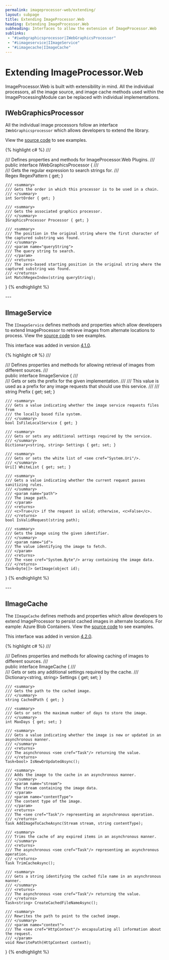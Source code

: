 ```yaml
---
permalink: imageprocessor-web/extending/
layout: subpage
title: Extending ImageProcessor.Web
heading: Extending ImageProcessor.Web
subheading: Interfaces to allow the extension of ImageProcessor.Web
sublinks:
 - "#iwebgraphicsprocessor|IWebGraphicsProcessor"
 - "#iimageservice|IImageService"
 - "#iimagecache|IImageCache"
---
```


# Extending ImageProcessor.Web

ImageProcessor.Web is built with extensibility in mind. All the individual processors, all the image source, and image cache methods
used within the ImageProcessingModule can be replaced with individual implementations. 

<div id="iwebgraphicsprocessor">

## IWebGraphicsProcessor

All the individual image processors follow an interface `IWebGraphicsprocessor` which allows developers to extend the library.

View the [source code](https://github.com/JimBobSquarePants/ImageProcessor/tree/master/src/ImageProcessor.Web/Processors) to see examples.


{% highlight c# %}
/// <summary>
/// Defines properties and methods for ImageProcessor.Web Plugins.
/// </summary>
public interface IWebGraphicsProcessor
{
    /// <summary>
    /// Gets the regular expression to search strings for.
    /// </summary>
    Regex RegexPattern { get; }

    /// <summary>
    /// Gets the order in which this processor is to be used in a chain.
    /// </summary>
    int SortOrder { get; }

    /// <summary>
    /// Gets the associated graphics processor.
    /// </summary>
    IGraphicsProcessor Processor { get; }
 
    /// <summary>
    /// The position in the original string where the first character of the captured substring was found.
    /// </summary>
    /// <param name="queryString">
    /// The query string to search.
    /// </param>
    /// <returns>
    /// The zero-based starting position in the original string where the captured substring was found.
    /// </returns>
    int MatchRegexIndex(string queryString);
}
{% endhighlight %}
</div>
---
<div id="iimageservice">

## IImageService

The `IImageService` defines methods and properties which allow developers to extend ImageProcessor to retrieve
images from alternate locations to process.
View the [source code](https://github.com/JimBobSquarePants/ImageProcessor/tree/master/src/ImageProcessor.Web/Services/) to see examples.

<div class ="alert" role="alert">

This interface was added in version [4.1.0](https://www.nuget.org/packages/ImageProcessor.Web/4.1.0).

</div>

{% highlight c# %}
/// <summary>
///  Defines properties and methods for allowing retrieval of images from different sources.
/// </summary>
public interface IImageService
{
    /// <summary>
    /// Gets or sets the prefix for the given implementation.
    /// <remarks>
    /// This value is used as a prefix for any image requests that should use this service.
    /// </remarks>
    /// </summary>
    string Prefix { get; set; }

    /// <summary>
    /// Gets a value indicating whether the image service requests files from
    /// the locally based file system.
    /// </summary>
    bool IsFileLocalService { get; }

    /// <summary>
    /// Gets or sets any additional settings required by the service.
    /// </summary>
    Dictionary<string, string> Settings { get; set; }

    /// <summary>
    /// Gets or sets the white list of <see cref="System.Uri"/>. 
    /// </summary>
    Uri[] WhiteList { get; set; }

    /// <summary>
    /// Gets a value indicating whether the current request passes sanitizing rules.
    /// </summary>
    /// <param name="path">
    /// The image path.
    /// </param>
    /// <returns>
    /// <c>True</c> if the request is valid; otherwise, <c>False</c>.
    /// </returns>
    bool IsValidRequest(string path);

    /// <summary>
    /// Gets the image using the given identifier.
    /// </summary>
    /// <param name="id">
    /// The value identifying the image to fetch.
    /// </param>
    /// <returns>
    /// The <see cref="System.Byte"/> array containing the image data.
    /// </returns>
    Task<byte[]> GetImage(object id);
}
{% endhighlight %}
</div>
---
<div id="iimagecache">

## IImageCache

The `IImageCache` defines methods and properties which allow developers to extend ImageProcessor to persist
cached images in alternate locations. For eample: Azure Blob Containers.
View the [source code](https://github.com/JimBobSquarePants/ImageProcessor/tree/master/src/ImageProcessor.Web/Caching/) to see examples.

<div class ="alert" role="alert">

This interface was added in version [4.2.0](https://www.nuget.org/packages/ImageProcessor.Web/4.2.0).

</div>

{% highlight c# %}
/// <summary>
///  Defines properties and methods for allowing caching of images to different sources.
/// </summary>
public interface IImageCache
{
    /// <summary>
    /// Gets or sets any additional settings required by the cache.
    /// </summary>
    Dictionary<string, string> Settings { get; set; }

    /// <summary>
    /// Gets the path to the cached image.
    /// </summary>
    string CachedPath { get; }

    /// <summary>
    /// Gets or sets the maximum number of days to store the image.
    /// </summary>
    int MaxDays { get; set; }

    /// <summary>
    /// Gets a value indicating whether the image is new or updated in an asynchronous manner.
    /// </summary>
    /// <returns>
    /// The asynchronous <see cref="Task"/> returning the value.
    /// </returns>
    Task<bool> IsNewOrUpdatedAsync();

    /// <summary>
    /// Adds the image to the cache in an asynchronous manner.
    /// </summary>
    /// <param name="stream">
    /// The stream containing the image data.
    /// </param>
    /// <param name="contentType">
    /// The content type of the image.
    /// </param>
    /// <returns>
    /// The <see cref="Task"/> representing an asynchronous operation.
    /// </returns>
    Task AddImageToCacheAsync(Stream stream, string contentType);

    /// <summary>
    /// Trims the cache of any expired items in an asynchronous manner.
    /// </summary>
    /// <returns>
    /// The asynchronous <see cref="Task"/> representing an asynchronous operation.
    /// </returns>
    Task TrimCacheAsync();

    /// <summary>
    /// Gets a string identifying the cached file name in an asynchronous manner.
    /// </summary>
    /// <returns>
    /// The asynchronous <see cref="Task"/> returning the value.
    /// </returns>
    Task<string> CreateCachedFileNameAsync();

    /// <summary>
    /// Rewrites the path to point to the cached image.
    /// </summary>
    /// <param name="context">
    /// The <see cref="HttpContext"/> encapsulating all information about the request.
    /// </param>
    void RewritePath(HttpContext context);
}
{% endhighlight %}
</div>